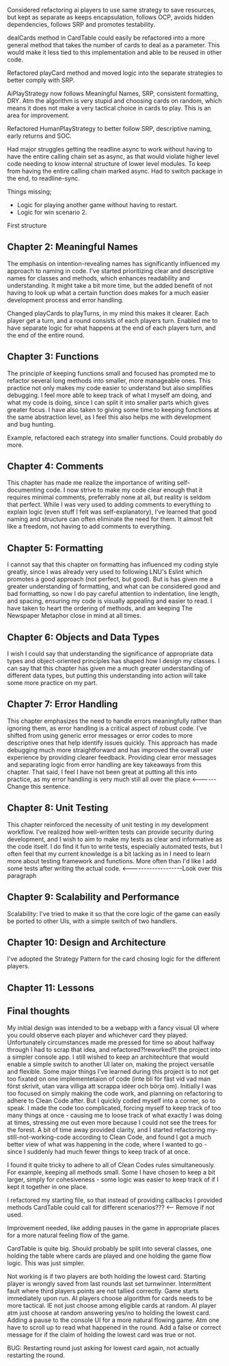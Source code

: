 Considered refactoring ai players to use same strategy to save resources, but kept as separate as keeps encapsulation, follows OCP, avoids hidden dependencies, follows SRP and promotes testability.

dealCards method in CardTable could easily be refactored into a more general method that takes the number of cards to deal as a parameter. This would make it less tied to this implementation and able to be reused in other code.

Refactored playCard method and moved logic into the separate strategies to better comply with SRP.

AiPlayStrategy now follows Meaningful Names, SRP, consistent formatting, DRY. Atm the algorithm is very stupid and choosing cards on random, which means it does not make a very tactical choice in cards to play. This is an area for improvement.

Refactored HumanPlayStrategy to better follow SRP, descriptive naming, early returns and SOC.

Had major struggles getting the readline async to work without having to have the entire calling chain set as async, as that would violate higher level code needing to know internal structure of lower level modules.
To keep from having the entire calling chain marked async. Had to switch package in the end, to readline-sync.

Things missing;

* Logic for playing another game without having to restart.
* Logic for win scenario 2.



First structure

## Chapter 2: Meaningful Names
The emphasis on intention-revealing names has significantly influenced my approach to naming in code. I’ve started prioritizing clear and descriptive names for classes and methods, which enhances readability and understanding. It might take a bit more time, but the added benefit of not having to look up what a certain function does makes for a much easier development process and error handling.

Changed playCards to playTurns, in my mind this makes it clearer. Each player get a turn, and a round consists of each players turn. Enabled me to have separate logic for what happens at the end of each players turn, and the end of the entire round.

## Chapter 3: Functions
The principle of keeping functions small and focused has prompted me to refactor several long methods into smaller, more manageable ones. This practice not only makes my code easier to understand but also simplifies debugging. I feel more able to keep track of what I myself am doing, and what my code is doing, since I can split it into smaller parts which gives greater focus. I have also taken to giving some time to keeping functions at the same abstraction level, as I feel this also helps me with development and bug hunting.

Example, refactored each strategy into smaller functions. Could probably do more.

## Chapter 4: Comments
This chapter has made me realize the importance of writing self-documenting code. I now strive to make my code clear enough that it requires minimal comments, preferrably none at all, but reality is seldom that perfect. While I was very used to adding comments to everything to explain logic (even stuff I felt was self-explanatory), I’ve learned that good naming and structure can often eliminate the need for them. It almost felt like a freedom, not having to add comments to everything.

## Chapter 5: Formatting
I cannot say that this chapter on formatting has influenced my coding style greatly, since I was already very used to following LNU's Eslint which promotes a good approach (not perfect, but good). But is has given me a greater understanding of formatting, and what can be considered good and bad formatting, so now I do pay careful attention to indentation, line length, and spacing, ensuring my code is visually appealing and easier to read. I have taken to heart the ordering of methods, and am keeping The Newspaper Metaphor close in mind at all times.

## Chapter 6: Objects and Data Types
I wish I could say that understanding the significance of appropriate data types and object-oriented principles has shaped how I design my classes. I can say that this chapter has given me a much greater understanding of different data types, but putting this understanding into action will take some more practice on my part.

## Chapter 7: Error Handling
This chapter emphasizes the need to handle errors meaningfully rather than ignoring them, as error handling is a critical aspect of robust code. I’ve shifted from using generic error messages or error codes to more descriptive ones that help identify issues quickly. This approach has made debugging much more straightforward and has improved the overall user experience by providing clearer feedback. Providing clear error messages and separating logic from error handling are key takeaways from this chapter. That said, I feel I have not been great at putting all this into practice, as my error handling is very much still all over the place <------ Change this sentence.

## Chapter 8: Unit Testing
This chapter reinforced the necessity of unit testing in my development workflow. I’ve realized how well-written tests can provide security during development, and I wish to aim to make my tests as clear and informative as the code itself. I do find it fun to write tests, especially automated tests, but I often feel that my current knowledge is a bit lacking as in I need to learn more about testing framework and functions. More often than I'd like I add some tests after writing the actual code.
<-------------------Look over this paragraph

## Chapter 9: Scalability and Performance
Scalability: I've tried to make it so that the core logic of the game can easily be ported to other UIs, with a simple switch of two handlers.

## Chapter 10: Design and Architecture
I've adopted the Strategy Pattern for the card chosing logic for the different players.

## Chapter 11: Lessons


## Final thoughts
My initial design was intended to be a webapp with a fancy visual UI where you could observe each player and whichever card they played. Unfortunately circumstances made me pressed for time so about halfway through I had to scrap that idea, and refactored?!reworked?! the project into a simpler console app. I still wished to keep an architechture that would enable a simple switch to another UI later on, making the project versatile and flexible.
Some major things I've learned during this project is to not get too fixated on one implementetaion of code (inte bli för fäst vid vad man först skrivit, utan vara villiga att scrappa idéer och börja om). Initially I was too focused on simply making the code work, and planning on refactoring to adhere to Clean Code after. But I quickly coded myself into a corner, so to speak. I made the code too complicated, forcing myself to keep track of too many things at once - causing me to loose track of what exactly I was doing at times, stressing me out even more because I could not see the trees for the forest.
A bit of time away provided clarity, and I started refactoring my-still-not-working-code according to Clean Code, and found I got a much better view of what was happening in the code, where I wanted to go - since I suddenly had much fewer things to keep track of at once.

I found it quite tricky to adhere to all of Clean Codes rules simultaneously. For example, keeping all methods small. Some I have chosen to keep a bit larger, simply for cohesiveness - some logic was easier to keep track of if I kept it together in one place.

I refactored my starting file, so that instead of providing callbacks I provided methods CardTable could call for different scenarios??? <-- Remove if not used.

Improvement needed, like adding pauses in the game in appropriate places for a more natural feeling flow of the game.

CardTable is quite big. Should probably be split into several classes, one holding the table where cards are played and one holding the game flow logic. This was just simpler.

Not working is if two players are both holding the lowest card.
Starting player is wrongly saved from last rounds last set turnwinner.
Intermittent fault where third players points are not tallied correctly.
Game starts immediately upon run.
AI players choose algorithm for cards needs to be more tactical. IE not just choose among eligible cards at random.
AI player atm just choose at random answering yes/no to holding the lowest card.
Adding a pause to the console UI for a more natural flowing game. Atm one have to scroll up to read what happened in the round.
Add a false or correct message for if the claim of holding the lowest card was true or not.

BUG: Restarting round just asking for lowest card again, not actually restarting the round.